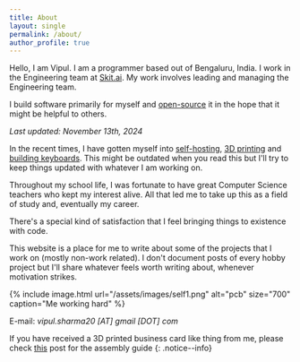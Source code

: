 ```yaml
---
title: About
layout: single
permalink: /about/
author_profile: true
---
```


Hello, I am Vipul. I am a programmer based out of Bengaluru, India. I work in
the Engineering team at [Skit.ai][skit-ai]. My work involves leading and
managing the Engineering team.

I build software primarily for myself and [open-source][github] it in the hope
that it might be helpful to others.

<div class="caption-wrapper">
    <p class="caption-borderless">
    <i>Last updated: November 13th, 2024</i>
    </p>
</div>

In the recent times, I have gotten myself into [self-hosting][self-hosting],
[3D printing][threedee] and [building keyboards][keyboard]. This might be
outdated when you read this but I'll try to keep things updated with whatever I
am working on.

Throughout my school life, I was fortunate to have great Computer Science
teachers who kept my interest alive. All that led me to take up this as a field
of study and, eventually my career.

There's a special kind of satisfaction that I feel bringing things to existence
with code.

This website is a place for me to write about some of the projects that I work
on (mostly non-work related). I don't document posts of every hobby project but
I'll share whatever feels worth writing about, whenever motivation strikes.

{% include image.html url="/assets/images/self1.png" alt="pcb" size="700" caption="Me working hard" %}

E-mail: *vipul.sharma20 [AT] gmail [DOT] com*

If you have received a 3D printed business card like thing from me, please
check [this][business-card] post for the assembly guide
{: .notice--info}

[skit-ai]: https://tech.skit.ai/
[github]: https://github.com/vipul-sharma20/
[self-hosting]: https://vipul.xyz/tags/self-hosting/
[threedee]: https://vipul.xyz/tags/3dprinting/
[keyboard]: https://vipul.xyz/tags/keyboard/
[business-card]: https://vipul.xyz/2025/01/business-card-assembly/
